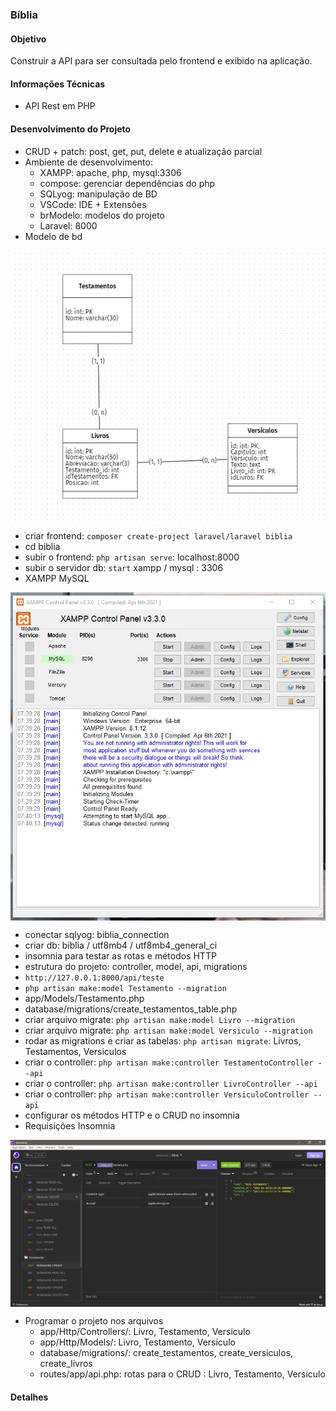 ### Bíblia

#### Objetivo

Construir a API para ser consultada pelo frontend e exibido na aplicação.

#### Informações Técnicas

- API Rest em PHP

#### Desenvolvimento do Projeto

- CRUD + patch: post, get, put, delete e atualização parcial
- Ambiente de desenvolvimento:
  - XAMPP: apache, php, mysql:3306
  - compose: gerenciar dependências do php
  - SQLyog: manipulação de BD
  - VSCode: IDE + Extensões
  - brModelo: modelos do projeto
  - Laravel: 8000
- Modelo de bd
  
<p align="center" style="display: flex; align-items: flex-start; justify-content: center;">
  <img alt="biblia_db" title="#biblia_db" src="./.github/biblia_db_model.jpg">
</p>    

- criar frontend: `composer create-project laravel/laravel biblia`
- cd biblia
- subir o frontend: `php artisan serve`: localhost:8000
- subir o servidor db: `start` xampp / mysql : 3306
- XAMPP MySQL
  
<p align="center" style="display: flex; align-items: flex-start; justify-content: center;">
  <img alt="biblia_xampp_mysql" title="#biblia_xampp_mysql" src="./.github/biblia_xampp_mysql.jpg">
</p>  

- conectar sqlyog: biblia_connection
- criar db: biblia / utf8mb4 / utf8mb4_general_ci
- insomnia para testar as rotas e métodos HTTP
- estrutura do projeto: controller, model, api, migrations
- `http://127.0.0.1:8000/api/teste`
- `php artisan make:model Testamento --migration`
- app/Models/Testamento.php
- database/migrations/create_testamentos_table.php
- criar arquivo migrate: `php artisan make:model Livro --migration` 
- criar arquivo migrate: `php artisan make:model Versiculo --migration` 
- rodar as migrations e criar as tabelas: `php artisan migrate`: Livros, Testamentos, Versiculos
- criar o controller: `php artisan make:controller TestamentoController --api`
- criar o controller: `php artisan make:controller LivroController --api`
- criar o controller: `php artisan make:controller VersiculoController --api`
- configurar os métodos HTTP e o CRUD no insomnia
- Requisições Insomnia
  
<p align="center" style="display: flex; align-items: flex-start; justify-content: center;">
  <img alt="biblia_requisicoes_insomnia" title="#biblia_requisicoes_insomnia" src="./.github/biblia_requisicoes_insomnia.jpg">
</p>    

- Programar o projeto nos arquivos
  - app/Http/Controllers/: Livro, Testamento, Versiculo
  - app/Http/Models/: Livro, Testamento, Versiculo
  - database/migrations/: create_testamentos, create_versiculos, create_livros
  - routes/app/api.php: rotas para o CRUD : Livro, Testamento, Versiculo

#### Detalhes 
